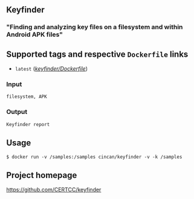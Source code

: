 ## Keyfinder

### "Finding and analyzing key files on a filesystem and within Android APK files"

## Supported tags and respective `Dockerfile` links
* `latest` 
([*keyfinder/Dockerfile*](https://gitlab.com/CinCan/tools/blob/master/keyfinder/Dockerfile))

### Input

```
filesystem, APK
```

### Output

```
Keyfinder report
```

## Usage

`$ docker run -v /samples:/samples cincan/keyfinder -v -k /samples`

## Project homepage

https://github.com/CERTCC/keyfinder
